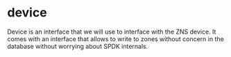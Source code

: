 # device
Device is an interface that we will use to interface with the ZNS device. It comes with an interface that allows to write to zones without concern in the database without worrying about SPDK internals.